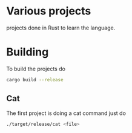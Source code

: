 # Various projects

projects done in Rust to learn the language.

# Building

To build the projects do

```bash
cargo build --release
```

## Cat

The first project is doing a cat command just do

```bash 
./target/release/cat <file>
```